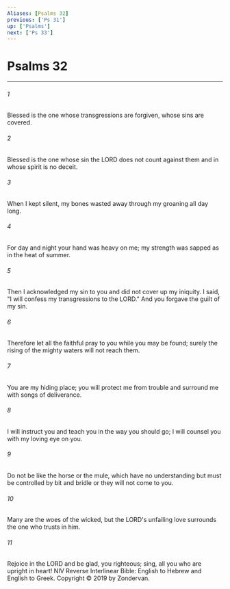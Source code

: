 ```yaml
---
Aliases: [Psalms 32]
previous: ['Ps 31']
up: ['Psalms']
next: ['Ps 33']
---
```

# Psalms 32

***


###### 1 
Blessed is the one whose transgressions are forgiven, whose sins are covered. 

###### 2 
Blessed is the one whose sin the LORD does not count against them and in whose spirit is no deceit. 

###### 3 
When I kept silent, my bones wasted away through my groaning all day long. 

###### 4 
For day and night your hand was heavy on me; my strength was sapped as in the heat of summer. 

###### 5 
Then I acknowledged my sin to you and did not cover up my iniquity. I said, "I will confess my transgressions to the LORD." And you forgave the guilt of my sin. 

###### 6 
Therefore let all the faithful pray to you while you may be found; surely the rising of the mighty waters will not reach them. 

###### 7 
You are my hiding place; you will protect me from trouble and surround me with songs of deliverance. 

###### 8 
I will instruct you and teach you in the way you should go; I will counsel you with my loving eye on you. 

###### 9 
Do not be like the horse or the mule, which have no understanding but must be controlled by bit and bridle or they will not come to you. 

###### 10 
Many are the woes of the wicked, but the LORD's unfailing love surrounds the one who trusts in him. 

###### 11 
Rejoice in the LORD and be glad, you righteous; sing, all you who are upright in heart! NIV Reverse Interlinear Bible: English to Hebrew and English to Greek. Copyright © 2019 by Zondervan.
